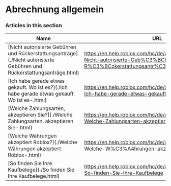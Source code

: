 # Abrechnung allgemein  
### Articles in this section
Name|URL
-|-
[Nicht autorisierte Gebühren und Rückerstattungsanträge](./Nicht autorisierte Gebühren und Rückerstattungsanträge.html) |https://en.help.roblox.com/hc/de/articles/203312650-Nicht-autorisierte-Geb%C3%BChren-und-R%C3%BCckerstattungsantr%C3%A4ge
[Ich habe gerade etwas gekauft. Wo ist es?](./Ich habe gerade etwas gekauft. Wo ist es-.html) |https://en.help.roblox.com/hc/de/articles/360000230723-Ich-habe-gerade-etwas-gekauft-Wo-ist-es-
[Welche Zahlungsarten, akzeptieren Sie?](./Welche Zahlungsarten, akzeptieren Sie-.html) |https://en.help.roblox.com/hc/de/articles/203312580-Welche-Zahlungsarten-akzeptieren-Sie-
[Welche Währungen akzeptiert Roblox?](./Welche Währungen akzeptiert Roblox-.html) |https://en.help.roblox.com/hc/de/articles/203312600-Welche-W%C3%A4hrungen-akzeptiert-Roblox-
[So finden Sie Ihre Kaufbelege](./So finden Sie Ihre Kaufbelege.html) |https://en.help.roblox.com/hc/de/articles/6852905161876-So-finden-Sie-Ihre-Kaufbelege